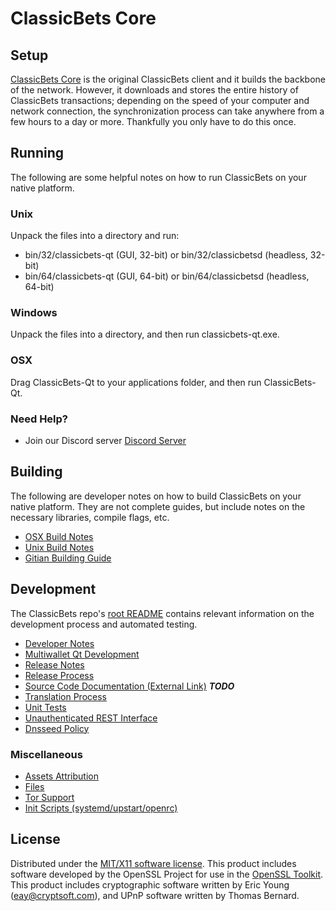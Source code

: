 ClassicBets Core
=====================

Setup
---------------------
[ClassicBets Core](http://classicbets.com) is the original ClassicBets client and it builds the backbone of the network. However, it downloads and stores the entire history of ClassicBets transactions; depending on the speed of your computer and network connection, the synchronization process can take anywhere from a few hours to a day or more. Thankfully you only have to do this once.

Running
---------------------
The following are some helpful notes on how to run ClassicBets on your native platform.

### Unix

Unpack the files into a directory and run:

- bin/32/classicbets-qt (GUI, 32-bit) or bin/32/classicbetsd (headless, 32-bit)
- bin/64/classicbets-qt (GUI, 64-bit) or bin/64/classicbetsd (headless, 64-bit)

### Windows

Unpack the files into a directory, and then run classicbets-qt.exe.

### OSX

Drag ClassicBets-Qt to your applications folder, and then run ClassicBets-Qt.

### Need Help?

* Join our Discord server [Discord Server](https://discord.classibets.com)

Building
---------------------
The following are developer notes on how to build ClassicBets on your native platform. They are not complete guides, but include notes on the necessary libraries, compile flags, etc.

- [OSX Build Notes](build-osx.md)
- [Unix Build Notes](build-unix.md)
- [Gitian Building Guide](gitian-building.md)

Development
---------------------
The ClassicBets repo's [root README](https://github.com/ClassicBets/cbet-coin/blob/master/README.md) contains relevant information on the development process and automated testing.

- [Developer Notes](developer-notes.md)
- [Multiwallet Qt Development](multiwallet-qt.md)
- [Release Notes](release-notes.md)
- [Release Process](release-process.md)
- [Source Code Documentation (External Link)](https://dev.visucore.com/bitcoin/doxygen/) ***TODO***
- [Translation Process](translation_process.md)
- [Unit Tests](unit-tests.md)
- [Unauthenticated REST Interface](REST-interface.md)
- [Dnsseed Policy](dnsseed-policy.md)

### Miscellaneous
- [Assets Attribution](assets-attribution.md)
- [Files](files.md)
- [Tor Support](tor.md)
- [Init Scripts (systemd/upstart/openrc)](init.md)

License
---------------------
Distributed under the [MIT/X11 software license](http://www.opensource.org/licenses/mit-license.php).
This product includes software developed by the OpenSSL Project for use in the [OpenSSL Toolkit](https://www.openssl.org/). This product includes
cryptographic software written by Eric Young ([eay@cryptsoft.com](mailto:eay@cryptsoft.com)), and UPnP software written by Thomas Bernard.
